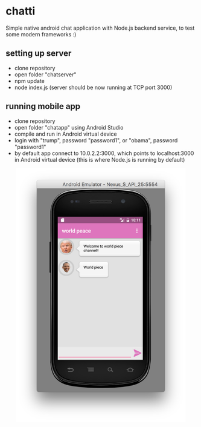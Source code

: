 # chatti

Simple native android chat application with Node.js backend service, to test some modern frameworks :)

## setting up server

* clone repository
* open folder "chatserver"
* npm update
* node index.js (server should be now running at TCP port 3000)

## running mobile app

* clone repository
* open folder "chatapp" using Android Studio
* compile and run in Android virtual device
* login with "trump", password "password1", or "obama", password "password1"
* by default app connect to 10.0.2.2:3000, which points to localhost:3000 in Android virtual device (this is where Node.js is running by default)

<p align="center">
  <img src="images/Capture1.png" width="450"/>
</p>

